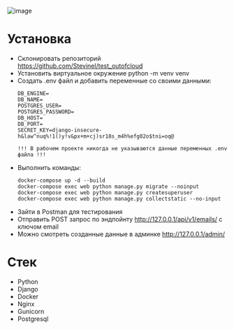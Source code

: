 
![image](https://user-images.githubusercontent.com/72396348/182043119-1940ef03-0b27-4a30-9629-d9a8fbe70556.png)

# Установка
- Склонировать репозиторий https://github.com/Stevinel/test_outofcloud
- Установить виртуальное окружение python -m venv venv
- Создать .env файл и добавить переменные со своими данными:
   ```
   DB_ENGINE=
   DB_NAME=
   POSTGRES_USER=
   POSTGRES_PASSWORD=
   DB_HOST=
   DB_PORT=
   SECRET_KEY=django-insecure-h&law^nuq%!1()y!v&px+m+cj)sr18s_m4h%efg02o$tni=oq@
   
   !!! В рабочем проекте никогда не указываются данные переменных .env файла !!!
   ```
- Выполнить команды:
   ```
   docker-compose up -d --build
   docker-compose exec web python manage.py migrate --noinput
   docker-compose exec web python manage.py createsuperuser
   docker-compose exec web python manage.py collectstatic --no-input
   ```
- Зайти в Postman для тестирования
- Отправить POST запрос по эндпойнту http://127.0.0.1/api/v1/emails/ с ключом email
- Можно смотреть созданные данные в админке http://127.0.0.1/admin/ 

# Стек
- Python
- Django
- Docker
- Nginx
- Gunicorn
- Postgresql
